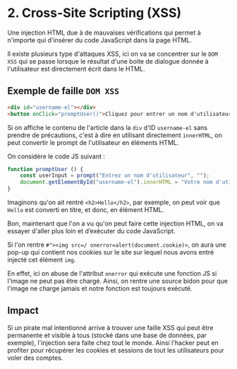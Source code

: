 # 2. Cross-Site Scripting (XSS)

Une injection HTML due à de mauvaises vérifications qui permet à n'importe qui d'insérer du code JavaScript dans la page HTML.

Il existe plusieurs type d'attaques XSS, ici on va se concentrer sur le `DOM XSS` qui
se passe lorsque le résultat d'une boite de dialogue donnée à l'utilisateur est directement écrit dans le HTML.

## Exemple de faille `DOM XSS`

```html
<div id="username-el"></div>
<button onClick="promptUser()">Cliquez pour entrer un nom d'utilisateur</button>
```

Si on affiche le contenu de l'article dans la `div` d'ID `username-el` sans prendre de précautions,
c'est à dire en utilisant directement `innerHTML`, on peut convertir le prompt de l'utilisateur en
éléments HTML.

On considère le code JS suivant :

```javascript
function promptUser () {
    const userInput = prompt("Entrez un nom d'utilisateur", "");
    document.getElementById("username-el").innerHTML = "Votre nom d'utilisateur est " + userInput;
}
```

Imaginons qu'on ait rentré `<h2>Hello</h2>`, par exemple, on peut voir que `Hello` est converti en titre, et donc, en élément HTML.

Bon, maintenant que l'on a vu qu'on peut faire cette injection HTML, on va essayer d'aller plus loin et d’exécuter du code JavaScript.

Si l'on rentre `#"><img src=/ onerror=alert(document.cookie)>`, on aura une pop-up qui contient nos
cookies sur le site sur lequel nous avons entré injecté cet élément `img`.

En effet, ici on abuse de l'attribut `onerror` qui exécute une fonction JS si l'image ne peut pas être
chargé. Ainsi, on rentre une source bidon pour que l'image ne charge jamais et notre fonction est toujours exécuté.

## Impact

Si un pirate mal intentionné arrive à trouver une faille XSS qui peut être permanente et visible à tous (stocké dans une base de données, par exemple), l'injection sera faite chez tout le monde.
Ainsi l'hacker peut en profiter pour récupérer les cookies et sessions de tout les utilisateurs pour voler des comptes.
